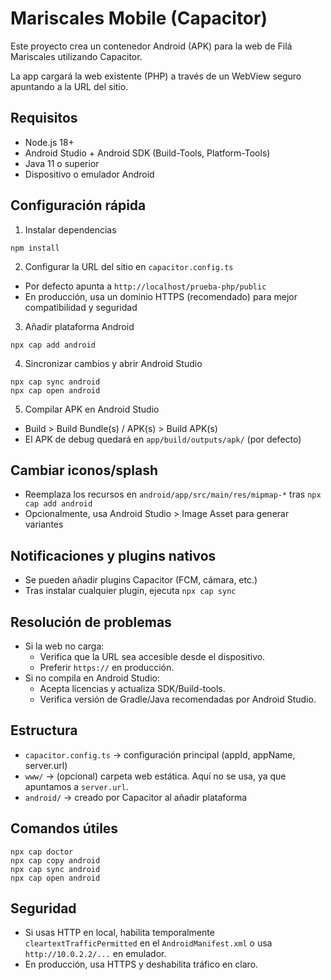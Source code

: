 # Mariscales Mobile (Capacitor)

Este proyecto crea un contenedor Android (APK) para la web de Filá Mariscales utilizando Capacitor.

La app cargará la web existente (PHP) a través de un WebView seguro apuntando a la URL del sitio.

## Requisitos
- Node.js 18+
- Android Studio + Android SDK (Build-Tools, Platform-Tools)
- Java 11 o superior
- Dispositivo o emulador Android

## Configuración rápida
1) Instalar dependencias
```
npm install
```

2) Configurar la URL del sitio en `capacitor.config.ts`
- Por defecto apunta a `http://localhost/prueba-php/public`
- En producción, usa un dominio HTTPS (recomendado) para mejor compatibilidad y seguridad

3) Añadir plataforma Android
```
npx cap add android
```

4) Sincronizar cambios y abrir Android Studio
```
npx cap sync android
npx cap open android
```

5) Compilar APK en Android Studio
- Build > Build Bundle(s) / APK(s) > Build APK(s)
- El APK de debug quedará en `app/build/outputs/apk/` (por defecto)

## Cambiar iconos/splash
- Reemplaza los recursos en `android/app/src/main/res/mipmap-*` tras `npx cap add android`
- Opcionalmente, usa Android Studio > Image Asset para generar variantes

## Notificaciones y plugins nativos
- Se pueden añadir plugins Capacitor (FCM, cámara, etc.)
- Tras instalar cualquier plugin, ejecuta `npx cap sync`

## Resolución de problemas
- Si la web no carga:
  - Verifica que la URL sea accesible desde el dispositivo.
  - Preferir `https://` en producción.
- Si no compila en Android Studio:
  - Acepta licencias y actualiza SDK/Build-tools.
  - Verifica versión de Gradle/Java recomendadas por Android Studio.

## Estructura
- `capacitor.config.ts` -> configuración principal (appId, appName, server.url)
- `www/` -> (opcional) carpeta web estática. Aquí no se usa, ya que apuntamos a `server.url`.
- `android/` -> creado por Capacitor al añadir plataforma

## Comandos útiles
```
npx cap doctor
npx cap copy android
npx cap sync android
npx cap open android
```

## Seguridad
- Si usas HTTP en local, habilita temporalmente `cleartextTrafficPermitted` en el `AndroidManifest.xml` o usa `http://10.0.2.2/...` en emulador.
- En producción, usa HTTPS y deshabilita tráfico en claro.
